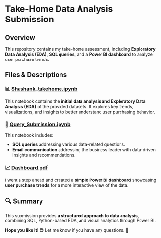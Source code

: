 # Take-Home Data Analysis Submission

## Overview
This repository contains my take-home assessment, including **Exploratory Data Analysis (EDA)**, **SQL queries**, and a **Power BI dashboard** to analyze user purchase trends.

## Files & Descriptions

### 📊 [Shashank_takehome.ipynb](#)  
This notebook contains the **initial data analysis and Exploratory Data Analysis (EDA)** of the provided datasets. It explores key trends, visualizations, and insights to better understand user purchasing behavior.

### 📝 [Query_Submission.ipynb](https://github.com/Shashank-Shivakumar/Fetch-Takehome/blob/main/Query_Submission.ipynb)  
This notebook includes:
- **SQL queries** addressing various data-related questions.
- **Email communication** addressing the business leader with data-driven insights and recommendations.

### 📈 [Dashboard.pdf](#)  
I went a step ahead and created a **simple Power BI dashboard** showcasing **user purchase trends** for a more interactive view of the data.

## 🔍 Summary
This submission provides **a structured approach to data analysis**, combining SQL, Python-based EDA, and visual analytics through Power BI.  

**Hope you like it! 😊** Let me know if you have any questions. 🚀
